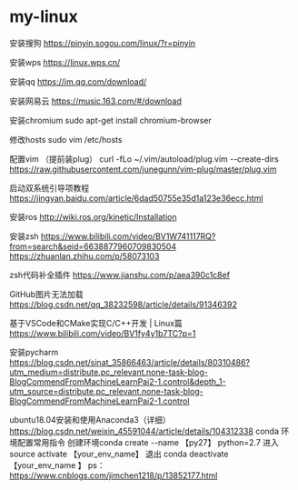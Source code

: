 # my-linux

安装搜狗    https://pinyin.sogou.com/linux/?r=pinyin

安装wps    https://linux.wps.cn/

安装qq    https://im.qq.com/download/
 
 安装网易云   https://music.163.com/#/download
 
 安装chromium    sudo apt-get install chromium-browser

修改hosts   sudo vim /etc/hosts

配置vim   （提前装plug） curl -fLo ~/.vim/autoload/plug.vim --create-dirs https://raw.githubusercontent.com/junegunn/vim-plug/master/plug.vim

启动双系统引导项教程  https://jingyan.baidu.com/article/6dad50755e35d1a123e36ecc.html

安装ros    http://wiki.ros.org/kinetic/Installation

安装zsh   https://www.bilibili.com/video/BV1W741117RQ?from=search&seid=6638877960709830504
https://zhuanlan.zhihu.com/p/58073103

zsh代码补全插件  https://www.jianshu.com/p/aea390c1c8ef

GitHub图片无法加载  https://blog.csdn.net/qq_38232598/article/details/91346392

基于VSCode和CMake实现C/C++开发 | Linux篇   https://www.bilibili.com/video/BV1fy4y1b7TC?p=1

安装pycharm   https://blog.csdn.net/sinat_35866463/article/details/80310486?utm_medium=distribute.pc_relevant.none-task-blog-BlogCommendFromMachineLearnPai2-1.control&depth_1-utm_source=distribute.pc_relevant.none-task-blog-BlogCommendFromMachineLearnPai2-1.control

ubuntu18.04安装和使用Anaconda3（详细） https://blog.csdn.net/weixin_45591044/article/details/104312338
      conda 环境配置常用指令    创建环境conda create --name 【py27】 python=2.7         进入 source activate 【your_env_name】  退出   conda deactivate 【your_env_name 】
      ps：https://www.cnblogs.com/jimchen1218/p/13852177.html


